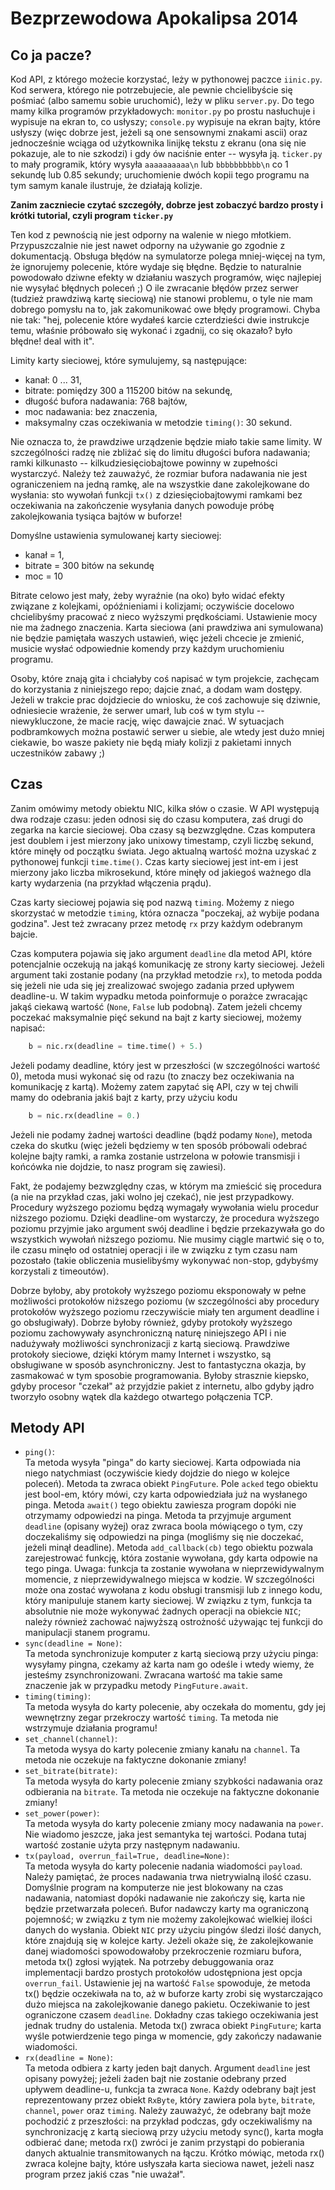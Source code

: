 Bezprzewodowa Apokalipsa 2014
=============================

Co ja pacze?
------------

Kod API, z którego możecie korzystać, leży w pythonowej paczce `iinic.py`. Kod
serwera, którego nie potrzebujecie, ale pewnie chcielibyście się pośmiać (albo
samemu sobie uruchomić), leży w pliku `server.py`. Do tego mamy kilka programów
przykładowych: `monitor.py` po prostu nasłuchuje i wypisuje na ekran to, co
usłyszy; `console.py` wypisuje na ekran bajty, które usłyszy (więc dobrze jest,
jeżeli są one sensownymi znakami ascii) oraz jednocześnie wciąga od użytkownika
linijkę tekstu z ekranu (ona się nie pokazuje, ale to nie szkodzi) i gdy ów
naciśnie enter -- wysyła ją. `ticker.py` to mały programik, który wysyła 
`aaaaaaaaaa\n` lub `bbbbbbbbbb\n` co 1 sekundę lub 0.85 sekundy; uruchomienie
dwóch kopii tego programu na tym samym kanale ilustruje, że działają kolizje.

**Zanim zaczniecie czytać szczegóły, dobrze jest zobaczyć bardzo prosty i krótki
tutorial, czyli program `ticker.py`**

Ten kod z pewnością nie jest odporny na walenie w niego młotkiem.
Przypuszczalnie nie jest nawet odporny na używanie go zgodnie z dokumentacją.
Obsługa błędów na symulatorze polega mniej-więcej na tym, że ignorujemy
polecenie, które wydaje się błędne. Będzie to naturalnie powodowało dziwne
efekty w działaniu waszych programów, więc najlepiej nie wysyłać błędnych
poleceń ;) O ile zwracanie błędów przez serwer (tudzież prawdziwą kartę
sieciową) nie stanowi problemu, o tyle nie mam dobrego pomysłu na to, jak
zakomunikować owe błędy programowi. Chyba nie tak: "hej, polecenie które
wydałeś karcie czterdzieści dwie instrukcje temu, właśnie próbowało się wykonać
i zgadnij, co się okazało? było błędne! deal with it".

Limity karty sieciowej, które symulujemy, są następujące:

* kanał: 0 ... 31,
* bitrate: pomiędzy 300 a 115200 bitów na sekundę,
* długość bufora nadawania: 768 bajtów,
* moc nadawania: bez znaczenia,
* maksymalny czas oczekiwania w metodzie `timing()`: 30 sekund.

Nie oznacza to, że prawdziwe urządzenie będzie miało takie same limity.
W szczególności radzę nie zbliżać się do limitu długości bufora nadawania;
ramki kilkunasto -- kilkudziesięciobajtowe powinny w zupełności wystarczyć.
Należy też zauważyć, że rozmiar bufora nadawania nie jest ograniczeniem na
jedną ramkę, ale na wszystkie dane zakolejkowane do wysłania: sto wywołań
funkcji `tx()` z dziesięciobajtowymi ramkami bez oczekiwania na zakończenie
wysyłania danych powoduje próbę zakolejkowania tysiąca bajtów w buforze!

Domyślne ustawienia symulowanej karty sieciowej:

* kanał = 1,
* bitrate = 300 bitów na sekundę
* moc = 10

Bitrate celowo jest mały, żeby wyraźnie (na oko) było widać efekty związane z
kolejkami, opóźnieniami i kolizjami; oczywiście docelowo chcielibyśmy pracować
z nieco wyższymi prędkościami. Ustawienie mocy nie ma żadnego znaczenia. Karta
sieciowa (ani prawdziwa ani symulowana) nie będzie pamiętała waszych ustawień,
więc jeżeli chcecie je zmienić, musicie wysłać odpowiednie komendy przy każdym
uruchomieniu programu.

Osoby, które znają gita i chciałyby coś napisać w tym projekcie, zachęcam do
korzystania z niniejszego repo; dajcie znać, a dodam wam dostępy. Jeżeli w
trakcie prac dojdziecie do wniosku, że coś zachowuje się dziwnie, odniesiecie
wrażenie, że serwer umarł, lub coś w tym stylu -- niewykluczone, że macie rację,
więc dawajcie znać. W sytuacjach podbramkowych można postawić serwer u siebie,
ale wtedy jest dużo mniej ciekawie, bo wasze pakiety nie będą miały kolizji z
pakietami innych uczestników zabawy ;)

Czas
----

Zanim omówimy metody obiektu NIC, kilka słów o czasie. W API występują dwa
rodzaje czasu: jeden odnosi się do czasu komputera, zaś drugi do zegarka na
karcie sieciowej. Oba czasy są bezwzględne. Czas komputera jest doublem i jest
mierzony jako unixowy timestamp, czyli liczbę sekund, które minęły od początku
świata. Jego aktualną wartość można uzyskać z pythonowej funkcji `time.time()`.
Czas karty sieciowej jest int-em i jest mierzony jako liczba mikrosekund, które
minęły od jakiegoś ważnego dla karty wydarzenia (na przykład włączenia prądu).

Czas karty sieciowej pojawia się pod nazwą `timing`. Możemy z niego skorzystać
w metodzie `timing`, która oznacza "poczekaj, aż wybije podana godzina". Jest
też zwracany przez metodę `rx` przy każdym odebranym bajcie.

Czas komputera pojawia się jako argument `deadline` dla metod API, które
potencjalnie oczekują na jakąś komunikację ze strony karty sieciowej. Jeżeli
argument taki zostanie podany (na przykład metodzie `rx`), to metoda podda się
jeżeli nie uda się jej zrealizować swojego zadania przed upływem deadline-u.
W takim wypadku metoda poinformuje o porażce zwracając jakąś ciekawą wartość
(`None`, `False` lub podobną). Zatem jeżeli chcemy poczekać maksymalnie pięć
sekund na bajt z karty sieciowej, możemy napisać:
```python
    b = nic.rx(deadline = time.time() + 5.)
```
Jeżeli podamy deadline, który jest w przeszłości (w szczególności wartość 0),
metoda musi wykonać się od razu (to znaczy bez oczekiwania na komunikację
z kartą). Możemy zatem zapytać się API, czy w tej chwili mamy do odebrania
jakiś bajt z karty, przy użyciu kodu
```python
    b = nic.rx(deadline = 0.)
```
Jeżeli nie podamy żadnej wartości deadline (bądź podamy `None`), metoda czeka
do skutku (więc jeżeli będziemy w ten sposób próbowali odebrać kolejne bajty
ramki, a ramka zostanie ustrzelona w połowie transmisji i końcówka nie dojdzie,
to nasz program się zawiesi).

Fakt, że podajemy bezwzględny czas, w którym ma zmieścić się procedura (a nie
na przykład czas, jaki wolno jej czekać), nie jest przypadkowy. Procedury
wyższego poziomu będzą wymagały wywołania wielu procedur niższego poziomu.
Dzięki deadline-om wystarczy, że procedura wyższego poziomu przyjmie jako
argument swój deadline i będzie przekazywała go do wszystkich wywołań niższego
poziomu. Nie musimy ciągle martwić się o to, ile czasu minęło od ostatniej
operacji i ile w związku z tym czasu nam pozostało (takie obliczenia
musielibyśmy wykonywać non-stop, gdybyśmy korzystali z timeoutów).

Dobrze byłoby, aby protokoły wyższego poziomu eksponowały w pełne możliwości
protokołów niższego poziomu (w szczególności aby procedury protokołów wyższego
poziomu rzeczywiście miały ten argument deadline i go obsługiwały). Dobrze
byłoby również, gdyby protokoły wyższego poziomu zachowywały asynchroniczną
naturę niniejszego API i nie nadużywały możliwości synchronizacji z kartą
sieciową. Prawdziwe protokoły sieciowe, dzięki którym mamy Internet i wszystko,
są obsługiwane w sposób asynchroniczny. Jest to fantastyczna okazja, by
zasmakować w tym sposobie programowania. Byłoby strasznie kiepsko, gdyby
procesor "czekał" aż przyjdzie pakiet z internetu, albo gdyby jądro tworzyło
osobny wątek dla każdego otwartego połączenia TCP.

Metody API
----------

* `ping()`:  
  Ta metoda wysyła "pinga" do karty sieciowej. Karta odpowiada nia niego
  natychmiast (oczywiście kiedy dojdzie do niego w kolejce poleceń). Metoda ta
  zwraca obiekt `PingFuture`. Pole `acked` tego obiektu jest bool-em, który 
  mówi, czy karta odpowiedziała już na wysłanego pinga. Metoda `await()` tego
  obiektu zawiesza program dopóki nie otrzymamy odpowiedzi na pinga. Metoda ta
  przyjmuje argument `deadline` (opisany wyżej) oraz zwraca boola mówiącego
  o tym, czy doczekaliśmy się odpowiedzi na pinga (mogliśmy się nie doczekać,
  jeżeli minął deadline). Metoda `add_callback(cb)` tego obiektu pozwala
  zarejestrować funkcję, która zostanie wywołana, gdy karta odpowie na tego
  pinga. Uwaga: funkcja ta zostanie wywołana w nieprzewidywalnym momencie,
  z nieprzewidywalnego miejsca w kodzie. W szczególności może ona zostać
  wywołana z kodu obsługi transmisji lub z innego kodu, który manipuluje
  stanem karty sieciowej. W związku z tym, funkcja ta absolutnie nie może
  wykonywać żadnych operacji na obiekcie `NIC`; należy również zachować
  najwyższą ostrożność używając tej funkcji do manipulacji stanem programu.
* `sync(deadline = None)`:  
  Ta metoda synchronizuje komputer z kartą sieciową przy użyciu pinga:
  wysyłamy pingna, czekamy aż karta nam go odeśle i wtedy wiemy, że jesteśmy
  zsynchronizowani. Zwracana wartość ma takie same znaczenie jak w przypadku
  metody `PingFuture.await`.
* `timing(timing)`:  
  Ta metoda wysyła do karty polecenie, aby oczekała do momentu, gdy jej
  wewnętrzny zegar przekroczy wartość `timing`. Ta metoda nie wstrzymuje
  działania programu!
* `set_channel(channel)`:  
  Ta metoda wysya do karty polecenie zmiany kanału na `channel`. Ta metoda nie
  oczekuje na faktyczne dokonanie zmiany!
* `set_bitrate(bitrate)`:  
  Ta metoda wysyła do karty polecenie zmiany szybkości nadawania oraz odbierania
  na `bitrate`. Ta metoda nie oczekuje na faktyczne dokonanie zmiany!
* `set_power(power)`:  
  Ta metoda wysyła do karty polecenie zmiany mocy nadawania na `power`.
  Nie wiadomo jeszcze, jaka jest semantyka tej wartości. Podana tutaj wartość
  zostanie użyta przy następnym nadawaniu.
* `tx(payload, overrun_fail=True, deadline=None)`:  
  Ta metoda wysyła do karty polecenie nadania wiadomości `payload`. Należy
  pamiętać, że proces nadawania trwa nietrywialną ilość czasu. Domyślnie program
  na komputerze nie jest blokowany na czas nadawania, natomiast dopóki nadawanie
  nie zakończy się, karta nie będzie przetwarzała poleceń. Bufor nadawczy karty
  ma ograniczoną pojemność; w związku z tym nie możemy zakolejkować wielkiej
  ilości danych do wysłania. Obiekt `NIC` przy użyciu pingów śledzi ilość danych,
  które znajdują się w kolejce karty. Jeżeli okaże się, że zakolejkowanie danej
  wiadomości spowodowałoby przekroczenie rozmiaru bufora, metoda tx() zgłosi
  wyjątek. Na potrzeby debuggowania oraz implementacji bardzo prostych protokołów
  udostępniona jest opcja `overrun_fail`. Ustawienie jej na wartość `False`
  spowoduje, że metoda tx() będzie oczekiwała na to, aż w buforze karty zrobi się
  wystarczająco dużo miejsca na zakolejkowanie danego pakietu. Oczekiwanie to jest
  ograniczone czasem `deadline`. Dokładny czas takiego oczekiwania jest jednak
  trudny do ustalenia. Metoda tx() zwraca obiekt `PingFuture`; karta wyśle
  potwierdzenie tego pinga w momencie, gdy zakończy nadawanie wiadomości.
* `rx(deadline = None)`:  
  Ta metoda odbiera z karty jeden bajt danych. Argument `deadline` jest opisany
  powyżej; jeżeli żaden bajt nie zostanie odebrany przed upływem deadline-u,
  funkcja ta zwraca `None`. Każdy odebrany bajt jest reprezentowany przez
  obiekt `RxByte`, który zawiera pola `byte`, `bitrate`, `channel`, `power`
  oraz `timing`. Należy zauważyć, że odebrany bajt może pochodzić z przeszłości:
  na przykład podczas, gdy oczekiwaliśmy na synchronizację z kartą sieciową przy
  użyciu metody sync(), karta mogła odbierać dane; metoda rx() zwróci je zanim
  przystąpi do pobierania danych aktualnie transmitowanych na łączu. Krótko
  mówiąc, metoda rx() zwraca kolejne bajty, które usłyszała karta sieciowa nawet,
  jeżeli nasz program przez jakiś czas "nie uważał".
